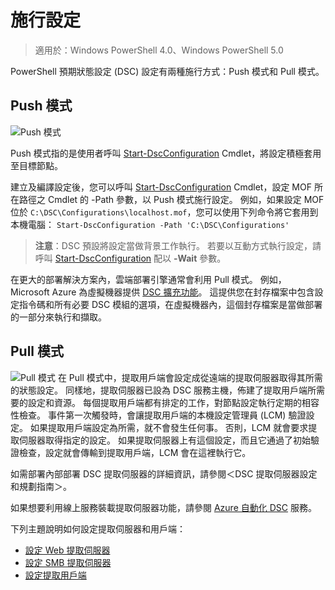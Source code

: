 # 施行設定

>適用於：Windows PowerShell 4.0、Windows PowerShell 5.0

PowerShell 預期狀態設定 (DSC) 設定有兩種施行方式：Push 模式和 Pull 模式。

## Push 模式
![Push 模式](images/Push.png "How push mode works")

Push 模式指的是使用者呼叫 [Start-DscConfiguration](https://technet.microsoft.com/en-us/library/dn521623.aspx) Cmdlet，將設定積極套用至目標節點。

建立及編譯設定後，您可以呼叫 [Start-DscConfiguration](https://technet.microsoft.com/en-us/library/dn521623.aspx) Cmdlet，設定 MOF 所在路徑之 Cmdlet 的 -Path 參數，以 Push 模式施行設定。 例如，如果設定 MOF 位於 `C:\DSC\Configurations\localhost.mof`，您可以使用下列命令將它套用到本機電腦：
`Start-DscConfiguration -Path 'C:\DSC\Configurations'`

> __注意__：DSC 預設將設定當做背景工作執行。 若要以互動方式執行設定，請呼叫 [Start-DscConfiguration](https://technet.microsoft.com/en-us/library/dn521623.aspx) 配以 __-Wait__ 參數。

在更大的部署解決方案內，雲端部署引擎通常會利用 Pull 模式。  例如，Microsoft Azure 為虛擬機器提供 [DSC 擴充功能](https://azure.microsoft.com/en-us/documentation/articles/virtual-machines-extensions-features/)。  這提供您在封存檔案中包含設定指令碼和所有必要 DSC 模組的選項，在虛擬機器內，這個封存檔案是當做部署的一部分來執行和擷取。  

## Pull 模式
![Pull 模式](images/Pull.png "How pull mode works")
在 Pull 模式中，提取用戶端會設定成從遠端的提取伺服器取得其所需的狀態設定。 同樣地，提取伺服器已設為 DSC 服務主機，佈建了提取用戶端所需要的設定和資源。
每個提取用戶端都有排定的工作，對節點設定執行定期的相容性檢查。 事件第一次觸發時，會讓提取用戶端的本機設定管理員 (LCM) 驗證設定。 如果提取用戶端設定為所需，就不會發生任何事。 否則，LCM 就會要求提取伺服器取得指定的設定。 如果提取伺服器上有這個設定，而且它通過了初始驗證檢查，設定就會傳輸到提取用戶端，LCM 會在這裡執行它。

如需部署內部部署 DSC 提取伺服器的詳細資訊，請參閱＜DSC 提取伺服器設定和規劃指南＞。

如果想要利用線上服務裝載提取伺服器功能，請參閱 [Azure 自動化 DSC](https://azure.microsoft.com/en-us/documentation/articles/automation-dsc-overview/) 服務。

下列主題說明如何設定提取伺服器和用戶端：

- [設定 Web 提取伺服器](pullServer.md)
- [設定 SMB 提取伺服器](pullServerSMB.md)
- [設定提取用戶端](pullClientConfigID.md)<!--HONumber=Feb16_HO4-->
